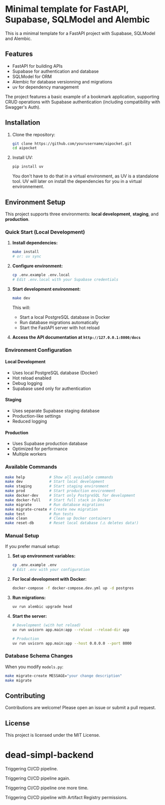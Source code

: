 # Minimal template for FastAPI, Supabase, SQLModel and Alembic

This is a minimal template for a FastAPI project with Supabase, SQLModel and Alembic.

## Features

- FastAPI for building APIs
- Supabase for authentication and database
- SQLModel for ORM
- Alembic for database versionning and migrations
- uv for dependency management

The project features a basic example of a bookmark application, supporting CRUD operations with Supabase authentication (including compatibility with Swagger's Auth).

## Installation

1. Clone the repository:
    ```bash
    git clone https://github.com/yourusername/aipocket.git
    cd aipocket
    ```

2. Install UV:
    ```bash
    pip install uv
    ```
    You don't have to do that in a virtual environment, as UV is a standalone tool.
    UV will later on install the dependencies for you in a virtual environnement.

## Environment Setup

This project supports three environments: **local development**, **staging**, and **production**.

### Quick Start (Local Development)

1. **Install dependencies:**
   ```bash
   make install
   # or: uv sync
   ```

2. **Configure environment:**
   ```bash
   cp .env.example .env.local
   # Edit .env.local with your Supabase credentials
   ```

3. **Start development environment:**
   ```bash
   make dev
   ```
   This will:
   - Start a local PostgreSQL database in Docker
   - Run database migrations automatically
   - Start the FastAPI server with hot reload

4. **Access the API documentation at `http://127.0.0.1:8000/docs`**

### Environment Configuration

#### Local Development
- Uses local PostgreSQL database (Docker)
- Hot reload enabled
- Debug logging
- Supabase used only for authentication

#### Staging
- Uses separate Supabase staging database
- Production-like settings
- Reduced logging

#### Production
- Uses Supabase production database
- Optimized for performance
- Multiple workers

### Available Commands

```bash
make help           # Show all available commands
make dev            # Start local development
make staging        # Start staging environment
make prod           # Start production environment
make docker-dev     # Start only PostgreSQL for development
make docker-full    # Start full stack in Docker
make migrate        # Run database migrations
make migrate-create # Create new migration
make test           # Run tests
make clean          # Clean up Docker containers
make reset-db       # Reset local database (⚠️ deletes data!)
```

### Manual Setup

If you prefer manual setup:

1. **Set up environment variables:**
   ```bash
   cp .env.example .env
   # Edit .env with your configuration
   ```

2. **For local development with Docker:**
   ```bash
   docker-compose -f docker-compose.dev.yml up -d postgres
   ```

3. **Run migrations:**
   ```bash
   uv run alembic upgrade head
   ```

4. **Start the server:**
   ```bash
   # Development (with hot reload)
   uv run uvicorn app.main:app --reload --reload-dir app
   
   # Production
   uv run uvicorn app.main:app --host 0.0.0.0 --port 8000
   ```

### Database Schema Changes

When you modify `models.py`:

```bash
make migrate-create MESSAGE="your change description"
make migrate
```

## Contributing

Contributions are welcome! Please open an issue or submit a pull request.

## License

This project is licensed under the MIT License.
# dead-simpl-backend

Triggering CI/CD pipeline.

Triggering CI/CD pipeline again.

Triggering CI/CD pipeline one more time.

Triggering CI/CD pipeline with Artifact Registry permissions.
